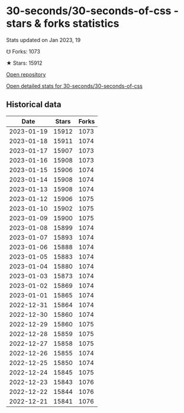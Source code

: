 # 30-seconds/30-seconds-of-css - stars & forks statistics

Stats updated on Jan 2023, 19

☋ Forks: 1073

★ Stars: 15912

[Open repository](https://github.com/30-seconds/30-seconds-of-css)

[Open detailed stats for 30-seconds/30-seconds-of-css](https://reviewgithub.com/rep/30-seconds/30-seconds-of-css)

## Historical data
| Date | Stars | Forks |
|------|-------|-------|
| 2023-01-19 | 15912 | 1073 | 
| 2023-01-18 | 15911 | 1074 | 
| 2023-01-17 | 15907 | 1073 | 
| 2023-01-16 | 15908 | 1073 | 
| 2023-01-15 | 15906 | 1074 | 
| 2023-01-14 | 15908 | 1074 | 
| 2023-01-13 | 15908 | 1074 | 
| 2023-01-12 | 15906 | 1075 | 
| 2023-01-10 | 15902 | 1075 | 
| 2023-01-09 | 15900 | 1075 | 
| 2023-01-08 | 15899 | 1074 | 
| 2023-01-07 | 15893 | 1074 | 
| 2023-01-06 | 15888 | 1074 | 
| 2023-01-05 | 15883 | 1074 | 
| 2023-01-04 | 15880 | 1074 | 
| 2023-01-03 | 15873 | 1074 | 
| 2023-01-02 | 15869 | 1074 | 
| 2023-01-01 | 15865 | 1074 | 
| 2022-12-31 | 15864 | 1074 | 
| 2022-12-30 | 15860 | 1074 | 
| 2022-12-29 | 15860 | 1075 | 
| 2022-12-28 | 15859 | 1075 | 
| 2022-12-27 | 15858 | 1075 | 
| 2022-12-26 | 15855 | 1074 | 
| 2022-12-25 | 15850 | 1074 | 
| 2022-12-24 | 15845 | 1075 | 
| 2022-12-23 | 15843 | 1076 | 
| 2022-12-22 | 15844 | 1076 | 
| 2022-12-21 | 15841 | 1076 | 

